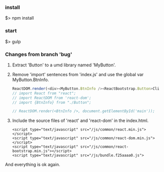 ### install 
$> npm install

### start
$> gulp

### Changes from branch 'bug'
1. Extract 'Button' to a umd library named 'MyButton'.
3. Remove 'import' sentences from 'index.js' and use the global var MyButton.BtnInfo.
    
    ```javascript
    ReactDOM.render(<div><MyButton.BtnInfo /><ReactBootstrap.Button>Click Me!</ReactBootstrap.Button></div>, document.getElementById('main'));
    // import React from "react";
    // import ReactDOM from 'react-dom';
    // import {BtnInfo} from "./Button";
    
    // ReactDOM.render(<BtnInfo />, document.getElementById('main'));
    ```

4. Include the source files of 'react' and 'react-dom' in the index.html.

    ```
    <script type="text/javascript" src="/js/common/react.min.js"></script>
    <script type="text/javascript" src="/js/common/react-dom.min.js"></script>
    <script type="text/javascript" src="/js/common/react-bootstrap.min.js"></script>
    <script type="text/javascript" src="/js/bundle.f25aaaa0.js">
    ```

And everything is ok again.
